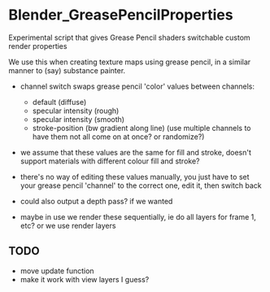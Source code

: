 # Blender_GreasePencilProperties
Experimental script that gives Grease Pencil shaders switchable custom render properties

We use this when creating texture maps using grease pencil, in a similar manner to (say) substance painter.

- channel switch swaps grease pencil 'color' values between channels:
  - default (diffuse)
  - specular intensity (rough)
  - specular intensity (smooth)
  - stroke-position (bw gradient along line) (use multiple channels to have them not all come on at once? or randomize?)

- we assume that these values are the same for fill and stroke, doesn't support materials with different colour fill and stroke?
  
- there's no way of editing these values manually, you just have to set your grease pencil 'channel'
to the correct one, edit it, then switch back
- could also output a depth pass? if we wanted


- maybe in use we render these sequentially, ie do all layers for frame 1, etc? or we use render layers



## TODO
- move update function
- make it work with view layers I guess?